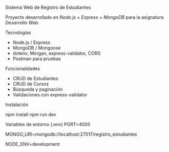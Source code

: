 Sistema Web de Registro de Estudiantes

Proyecto desarrollado en *Node.js + Express + MongoDB* para la asignatura *Desarrollo Web*.

 Tecnologías
- Node.js / Express
- MongoDB / Mongoose
- dotenv, Morgan, express-validator, CORS
- Postman para pruebas

 Funcionalidades
- CRUD de Estudiantes
- CRUD de Cursos
- Búsqueda y paginación
- Validaciones con express-validator

 Instalación

npm install
npm run dev

Variables de entorno (.env)
PORT=4000


MONGO_URI=mongodb://localhost:27017/registro_estudiantes

NODE_ENV=development


